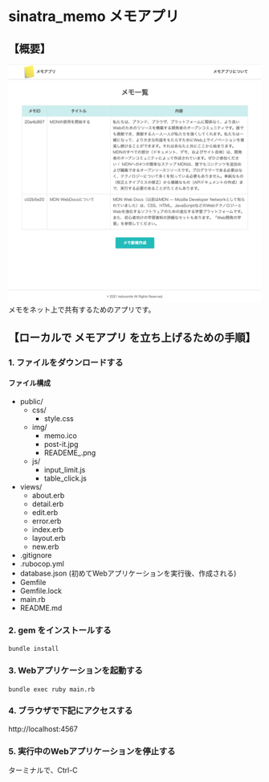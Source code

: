 # sinatra_memo メモアプリ
## 【概要】
![](public/img/README_.png)
メモをネット上で共有するためのアプリです。

## 【ローカルで メモアプリ を立ち上げるための手順】

### 1. ファイルをダウンロードする
#### ファイル構成
- public/
  - css/
      - style.css
  - img/
      - memo.ico
      - post-it.jpg
      - READEME_.png
  - js/
      - input_limit.js
      - table_click.js
- views/
  - about.erb
  - detail.erb
  - edit.erb
  - error.erb
  - index.erb
  - layout.erb
  - new.erb
- .gitignore
- .rubocop.yml
- database.json (初めてWebアプリケーションを実行後、作成される)
- Gemfile
- Gemfile.lock
- main.rb
- README.md

### 2. gem をインストールする
`bundle install`

### 3. Webアプリケーションを起動する
`bundle exec ruby main.rb`

### 4. ブラウザで下記にアクセスする
http://localhost:4567

### 5. 実行中のWebアプリケーションを停止する
ターミナルで、Ctrl-C
